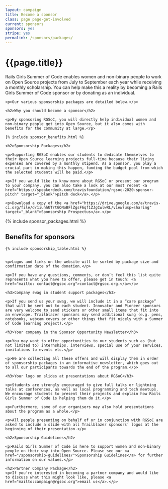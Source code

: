 ```yaml
---
layout: campaign
title: Become a sponsor
class: page page-get-involved
current: sponsors
sponsors: yes
stripe: yes
permalink: /sponsors/packages/
---
```


<div class="row">
  <div class="col-md-8 col-md-offset-2">
    <h1>{{page.title}}</h1>
    <p>Rails Girls Summer of Code enables women and non-binary people to work on Open Source projects from July to September each year while receiving a monthly scholarship. You can help make this a reality by becoming a Rails Girls Summer of Code sponsor or by donating as an individual.</p>
    
    <p>Our various sponsorship packages are detailed below.</p>

    <h2>Why you should become a sponsor</h2>

    <p>By sponsoring RGSoC, you will directly help individual women and non-binary people get into Open Source, but it also comes with benefits for the community at large.</p>

    {% include sponsor_benefits.html %}

    <h2>Sponsorship Packages</h2>
    
    <p>Supporting RGSoC enables our students to dedicate themselves to their Open Source learning projects full-time because their living expenses are covered by a monthly stipend. As a sponsor, you play a crucial part in making this happen, funding the budget pool from which the selected students will be paid.</p>

    <p>If you would like to know more about RGSoC or present our program to your company, you can also take a look at our most recent <a href="https://speakerdeck.com/travisfoundation/rgsoc-2020-sponsor-pitch" target="_blank">pitch deck</a>.</p>
    
    <p>Download a copy of the <a href="https://drive.google.com/a/travis-ci.org/file/d/1iuhhUTrtGONoBFlZgsF6qf1ZJgCwlwRL/view?usp=sharing" target="_blank">Sponsorship Prospectus</a>.</p>
  </div>
</div>

<div class="row">
  <div class="col-md-12">
    {% include sponsor_packages.html %}
  </div>
</div>

<div class="row">
  <div class="col-md-12">

  <h2>Benefits for sponsors</h2>

    {% include sponsorship_table.html %}


    <p>Logos and links on the website will be sorted by package size and confirmation date of the donation.</p>

    <p>If you have any questions, comments, or don’t feel this list quite represents what you have to offer, please get in touch: <a href="mailto: contact@rgsoc.org">contact@rgsoc.org.</a></p>

    <h3>Company swag in student support packages</h3>

    <p>If you send us your swag, we will include it in a “care package” that will be sent out to each student. Innovator and Pioneer sponsors are very welcome to send stickers or other small items that fit into an envelope. Trailblazer sponsors may send additional swag (e.g. pens, notebooks, webcam covers or other things that fit nicely with a Summer of Code learning project).</p>

    <h3>Your company in the Sponsor Opportunity Newsletter</h3>

    <p>You may want to offer opportunities to our students such as (but not limited to) internships, interviews, special use of your services, invitations to events etc.</p>

    <p>We are collecting all these offers and will display them in order of sponsorship packages in an informative newsletter, which goes out to all our participants towards the end of the program.</p>

    <h3>Your logo on slides at presentations about RGSoC</h3>

    <p>Students are strongly encouraged to give full talks or lightning talks at conferences, as well as local programming and tech meetups. We encourage students to present their projects and explain how Rails Girls Summer of Code is helping them do it.</p>

    <p>Furthermore, some of our organisers may also hold presentations about the program as a whole.</p>

    <p>All people presenting on behalf of or in conjunction with RGSoC are asked to include a slide with all Trailblazer sponsors’ logos at the beginning of their presentation.</p>

    <h2>Sponsorship Guidelines</h2>

    <p>Rails Girls Summer of Code is here to support women and non-binary people on their way into Open Source. Please see our <a href="/sponsorship-guidelines/">Sponsorship Guidelines</a> for further information on our values.</p>

    <h2>Partner Company Package</h2>
    <p>If you're interested in becoming a partner company and would like to discuss what this might look like, please <a href="mailto:campaign@rgsoc.org">email us</a>.</p>

  </div>
</div>
